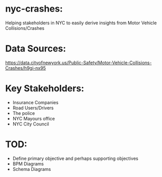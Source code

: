 # nyc-crashes:
Helping stakeholders in NYC to easily derive insights from Motor Vehicle Collisions/Crashes

# Data Sources:
https://data.cityofnewyork.us/Public-Safety/Motor-Vehicle-Collisions-Crashes/h9gi-nx95

# Key Stakeholders:
* Insurance Companies
* Road Users/Drivers
* The police
* NYC Mayours office
* NYC City Council

# TOD:
* Define primary objective and perhaps supporting objectives
* BPM Diagrams
* Schema Diagrams 
